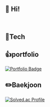 ## 👋 Hi!

</br>

## :high_brightness:Tech


## :thumbsup:portfolio
 [![Portfolio Badge](https://img.shields.io/badge/Portfolio-000000?style=flat-square&logo=Notion&logoColor=white&link=https://just-date-658.notion.site/4-825f1f91c7744c4ea4307f5a1c5aeeb5?pvs=4)](https://just-date-658.notion.site/4-825f1f91c7744c4ea4307f5a1c5aeeb5?pvs=4)

## :pencil2:Baekjoon
[![Solved.ac Profile](http://mazassumnida.wtf/api/v2/generate_badge?boj=ehtjsv2)](https://solved.ac/ehtjsv2/)

<!--
**ehtjsv2/ehtjsv2** is a ✨ _special_ ✨ repository because its `README.md` (this file) appears on your GitHub profile.

Here are some ideas to get you started:

- 🔭 I’m currently working on ...
- 🌱 I’m currently learning ...
- 👯 I’m looking to collaborate on ...
- 🤔 I’m looking for help with ...
- 💬 Ask me about ...
- 📫 How to reach me: ...
- 😄 Pronouns: ...
- ⚡ Fun fact: ...
-->
